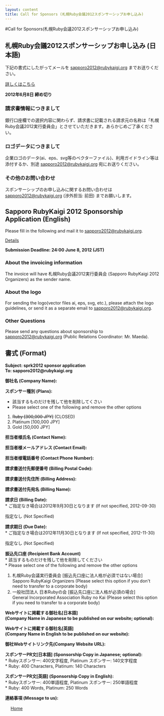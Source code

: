 ```yaml
---
layout: content
title: Call for Sponsors (札幌Ruby会議2012スポンサーシップお申し込み)
---
```


#Call for Sponsors<span>(札幌Ruby会議2012スポンサーシップお申し込み)<span>

## 札幌Ruby会議2012スポンサーシップお申し込み (日本語)

下記の書式にしたがってメールを sapporo2012@rubykaigi.org までお送りください。

[詳しくはこちら](assets/sprk2012prospectus.pdf "札幌Ruby会議2012 スポンサーシップのご案内")

**2012年6月8日 締め切り**

### 請求書情報につきまして

銀行口座欄での選択内容に関わらず、請求書に記載される請求元の名称は「札幌Ruby会議2012実行委員会」とさせていただきます。あらかじめご了承ください。

### ロゴデータにつきまして

企業ロゴのデータ(ai、eps、svg等のベクターファイル)、利用ガイドライン等は添付するか、別途 sapporo2012@rubykaigi.org 宛にお送りください。

### その他のお問い合わせ

スポンサーシップのお申し込みに関するお問い合わせは sapporo2012@rubykaigi.org (渉外担当: 前田) までお願いします。

## Sapporo RubyKaigi 2012 Sponsorship Application (English)

Please fill in the following and mail it to sapporo2012@rubykaigi.org.

[Details](assets/sprk2012prospectus_en.pdf "Call for Sponsors of Sapporo RubyKaigi 2012")

**Submission Deadline: 24:00 June 8, 2012 (JST)**

### About the invoicing information

The invoice will have 札幌Ruby会議2012実行委員会 (Sapporo RubyKaigi 2012 Organizers) as the sender name.

### About the logo

For sending the logo(vector files ai, eps, svg, etc.), please attach the logo guidelines, or send it as
a separate email to sapporo2012@rubykaigi.org.

### Other Questions

Please send any questions about sponsorship to
sapporo2012@rubykaigi.org (Public Relations Coordinator: Mr. Maeda).

## 書式 (Format)

<div id="format">
<p class="bottomItem"><strong>Subject: sprk2012 sponsor application<br>
To: sapporo2012@rubykaigi.org</strong></p>
<p class="bottomItem"><strong>御社名 (Company Name):</strong></p>
<p><strong>スポンサー種別 (Plans):</strong></p>
<ul>
<li>該当するものだけを残して他を削除してくさい</li>
<li>Please select one of the following and remove the other options</li>
</ul>
<ol class="bottomItem">
<li><del datetime="2012-05-08T15:00:00+09">Ruby [300,000 JPY]</del> (CLOSED)</li>
<li>Platinum [100,000 JPY] </li>
<li>Gold [50,000 JPY]</li>
</ol>
<p class="bottomItem"><strong>担当者様氏名 (Contact Name):</strong></p>
<p class="bottomItem"><strong>担当者様メールアドレス (Contact Email):</strong></p>
<p class="bottomItem"><strong>担当者様電話番号 (Contact Phone Number):</strong></p>
<p class="bottomItem"><strong>請求書送付先郵便番号 (Billing Postal Code):</strong></p>
<p class="bottomItem"><strong>請求書送付先住所 (Billing Address):</strong></p>
<p class="bottomItem"><strong>請求書送付先宛名 (Billing Name):</strong></p>
<p><strong>請求日 (Billing Date):</strong><br>
* ご指定なき場合は2012年9月30日となります (If not specified, 2012-09-30)</p>
<p class="bottomItem">指定なし (Not Specified)</p>
<p><strong>請求期日 (Due Date):</strong><br>
* ご指定なき場合は2012年11月30日となります (If not specified, 2012-11-30)</p>
<p class="bottomItem">指定なし (Not Specified)</p>
<p><strong>振込先口座 (Recipient Bank Account)</strong><br>
* 該当するものだけを残して他を削除してください<br>
* Please select one of the following and remove the other options</p>
<ol class="bottomItem">
<li>札幌Ruby会議実行委員会 [振込先口座に法人格が必須ではない場合]<br>
Sapporo RubyKaigi Organizers (Please select this option if you don't need to transfer to a corporate body)</li>
<li>一般社団法人 日本Rubyの会 [振込先口座に法人格が必須の場合]<br>
General Incorporated Association Ruby no Kai (Please select this option if you need to transfer to a corporate body)</li>
</ol>
<p class="bottomItem"><strong>Webサイトに掲載する御社名[日本語]<br>
(Company Name in Japanese to be published on our website; optional):</strong></p>
<p class="bottomItem"><strong>Webサイトに掲載する御社名[英語]<br>
(Company Name in English to be published on our website):</strong></p>
<p class="bottomItem"><strong>御社Webサイトリンク先(Company Website URL):</strong></p>
<p class="bottomItem"><strong>スポンサーPR文[日本語] (Sponsorship Copy in Japanese; optional):</strong><br>
* Rubyスポンサー: 400文字程度, Platinum スポンサー: 140文字程度<br>
* Ruby: 400 Characters, Platinum: 140 Characters</p>
<p class="bottomItem"><strong>スポンサーPR文[英語] (Sponsorship Copy in English):</strong><br>
* Rubyスポンサー: 400単語程度, Platinum スポンサー: 250単語程度<br>
* Ruby: 400 Words, Platinum: 250 Words</p>
<p class="bottomItem"><strong>連絡事項 (Message to us):</strong></p>
</div>
    　
<a href="/2012">Home</a>
